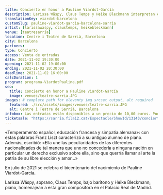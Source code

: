```yaml
---
title: Concierto en honor a Pauline Viardot-García
description: Larissa Wäspy, Claus Temps y Heike Bleckmann interpretan obras de Pauline Viardot-García en el Centre i Teatre de Sarrià, Barcelona
translationKey: viardot-barcelona
customSlug: pauline-viardot-garcia-barcelona-sarria
artist: [larissawaspy, claustemps, heikebleckmann]
venue: [teatresarria]
location: Centre i Teatre de Sarrià, Barcelona
city: Barcelona
partners:
type: Concierto
access: Venta de entradas
date: 2021-11-02 19:30:00
opening: 2021-11-02 19:00:00
ending: 2021-11-02 20:30:00
deadline: 2021-11-02 16:00:00
calcDuration: 1
program: programa-ViardotPauline.pdf
seo:
  title: Concierto en honor a Pauline Viardot-García
  image: venues/teatre-sarria.JPG
images: # complete path for eleventy img srcset output, alt required
  featured: ./src/assets/images/venues/teatre-sarria.JPG
  alt: Centre i Teatre de Sarrià, Barcelona
infobox: Las entradas están disponibles a un precio de 10,00 euros. Puedes reservar tu asiento a través del siguiente enlace.
ticketsale: "https://sarria.fila12.cat/Espectacle/ShowId/13143/concierto-con-moderacion--pauline-viardot-garcia-cantante-y-compositora"
---
```


«Temperamento español, educación francesa y simpatía alemana»: con estas palabras Franz Liszt caracterizó a su antiguo alumno de piano. Además, escribió: «Ella une las peculiaridades de las diferentes nacionalidades de tal manera que uno no concedería a ninguna nación en particular un derecho exclusivo sobre ella, sino que querría llamar al arte la patria de su libre elección y amor…»

En julio de 2021 se celebra el bicentenario del nacimiento de Pauline Viardot-García.

Larissa Wäspy, soprano, Claus Temps, bajo barítono y Heike Bleckmann, piano, homenajean a esta gran compositora en el Palacio Real de Madrid.
